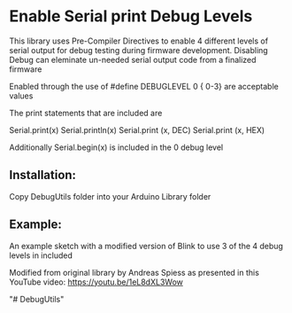 # Enable Serial print Debug Levels

This library uses Pre-Compiler Directives to enable 4 different levels of serial output for debug testing during firmware development. Disabling Debug can eleminate un-needed serial output code from a finalized firmware

Enabled through the use of #define DEBUGLEVEL 0   {
    0-3} are acceptable values

The print statements that are included are

Serial.print(x)
Serial.println(x)
Serial.print (x, DEC)
Serial.print (x, HEX)

Additionally Serial.begin(x) is included in the 0 debug level


## Installation:
Copy DebugUtils folder into your Arduino Library folder

## Example:
An example sketch with a modified version of Blink to use 3 of the 4 debug levels in included



Modified from original library by Andreas Spiess as presented in this YouTube video: https://youtu.be/1eL8dXL3Wow

"# DebugUtils" 
